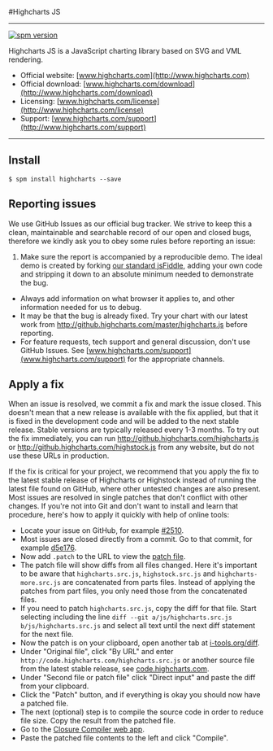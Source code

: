 #Highcharts JS

---

[![spm version](http://spmjs.io/badge/highcharts)](http://spmjs.io/package/highcharts)

Highcharts JS is a JavaScript charting library based on SVG and VML rendering.

* Official website:  [www.highcharts.com](http://www.highcharts.com)
* Official download: [www.highcharts.com/download](http://www.highcharts.com/download)
* Licensing: [www.highcharts.com/license](http://www.highcharts.com/license)
* Support: [www.highcharts.com/support](http://www.highcharts.com/support)

---

## Install

```
$ spm install highcharts --save
```

## Reporting issues
We use GitHub Issues as our official bug tracker. We strive to keep this a clean, maintainable and searchable record of our open and closed bugs, therefore we kindly ask you to obey some rules before reporting an issue:

1. Make sure the report is accompanied by a reproducible demo. The ideal demo is created by forking [our standard jsFiddle](http://jsfiddle.net/highcharts/llexl/), adding your own code and stripping it down to an absolute minimum needed to demonstrate the bug.
* Always add information on what browser it applies to, and other information needed for us to debug.
* It may be that the bug is already fixed. Try your chart with our latest work from http://github.highcharts.com/master/highcharts.js before reporting.
* For feature requests, tech support and general discussion, don't use GitHub Issues. See [www.highcharts.com/support](www.highcharts.com/support) for the appropriate channels.

## Apply a fix
When an issue is resolved, we commit a fix and mark the issue closed. This doesn't mean that a new release is available with the fix applied, but that it is fixed in the development code and will be added to the next stable release. Stable versions are typically released every 1-3 months. To try out the fix immediately, you can run http://github.highcharts.com/highcharts.js or http://github.highcharts.com/highstock.js from any website, but do not use these URLs in production.

If the fix is critical for your project, we recommend that you apply the fix to the latest stable release of Highcharts or Highstock instead of running the latest file found on GitHub, where other untested changes are also present. Most issues are resolved in single patches that don't conflict with other changes. If you're not into Git and don't want to install and learn that procedure, here's how to apply it quickly with help of online tools:
* Locate your issue on GitHub, for example [#2510](https://github.com/highslide-software/highcharts.com/issues/2510).
* Most issues are closed directly from a commit. Go to that commit, for example [d5e176](https://github.com/highslide-software/highcharts.com/commit/d5e176b5c01bb60402c1f6347993a818e2ab4035).
* Now add `.patch` to the URL to view the [patch file](https://github.com/highslide-software/highcharts.com/commit/d5e176b5c01bb60402c1f6347993a818e2ab4035.patch).
* The patch file will show diffs from all files changed. Here it's important to be aware that `highcharts.src.js`, `highstock.src.js` and `highcharts-more.src.js` are concatenated from parts files. Instead of applying the patches from part files, you only need those from the concatenated files.
* If you need to patch `highcharts.src.js`, copy the diff for that file. Start selecting including the line `diff --git a/js/highcharts.src.js b/js/highcharts.src.js` and select all text until the next diff statement for the next file.
* Now the patch is on your clipboard, open another tab at [i-tools.org/diff](http://i-tools.org/diff).
* Under "Original file", click "By URL" and enter `http://code.highcharts.com/highcharts.src.js` or another source file from the latest stable release, see [code.highcharts.com](http://code.highcharts.com).
* Under "Second file or patch file" click "Direct input" and paste the diff from your clipboard.
* Click the "Patch" button, and if everything is okay you should now have a patched file.
* The next (optional) step is to compile the source code in order to reduce file size. Copy the result from the patched file.
* Go to the [Closure Compiler web app](http://closure-compiler.appspot.com/home).
* Paste the patched file contents to the left and click "Compile".


